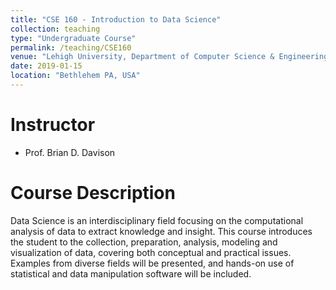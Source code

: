 ```yaml
---
title: "CSE 160 - Introduction to Data Science"
collection: teaching
type: "Undergraduate Course"
permalink: /teaching/CSE160
venue: "Lehigh University, Department of Computer Science & Engineering"
date: 2019-01-15
location: "Bethlehem PA, USA"
---
```


Instructor
======
* Prof. Brian D. Davison

Course Description
======
Data Science is an interdisciplinary field focusing on the computational analysis of data to extract knowledge and insight. This course introduces the student to the collection, preparation, analysis, modeling and visualization of data, covering both conceptual and practical issues. Examples from diverse fields will be presented, and hands-on use of statistical and data manipulation software will be included.
